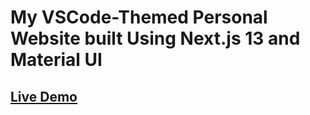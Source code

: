 # My VSCode-Themed Personal Website built Using Next.js 13 and Material UI

## [Live Demo](https://pratyushsudhakar.com/)
